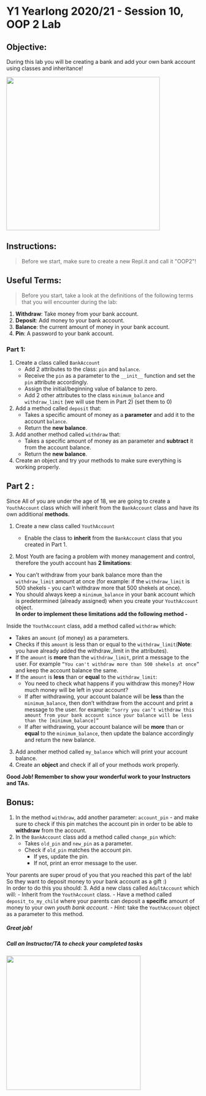 # Y1 Yearlong 2020/21 - Session 10, OOP 2 Lab

## Objective: 
During this lab you will be creating a bank and add your own bank account using classes and inheritance!




<img src="https://www.eurocompanyformations.com/wp-content/uploads/2017/11/bank-account.png" width="400">





## Instructions:
> Before we start, make sure to create a new Repl.it and call it "OOP2"!

## Useful Terms:
> Before you start, take a look at the definitions of the following terms that you will encounter during the lab:
1. **Withdraw**: Take money from your bank account. 
2. **Deposit**: Add money to your bank account.
3. **Balance**: the current amount of money in your bank account. 
4. **Pin**: A password to your bank account.

### Part 1:
1. Create a class called `BankAccount` 
	- Add 2 attributes to the class: `pin` and `balance`.
	- Receive the `pin` as a parameter to the `__init__` function and set the `pin` attribute accordingly. 
	- Assign the initial/beginning value of balance to zero.
	- Add 2 other attributes to the class `minimum_balance` and `withdraw_limit` (we will use them in Part 2) (set them to 0)
2. Add a method called `deposit` that:
	- Takes a specific amount of money as a **parameter** and add it to the account `balance`.
	- Return the **new balance**.
3. Add another method called `withdraw` that:
	- Takes a specific amount of money as an parameter and **subtract** it from the account balance.
	- Return the **new balance**.
4. Create an object and try your methods to make sure everything is working properly.



## Part 2 : 
Since All of you are under the age of 18, we are going to create a `YouthAccount` class which will inherit from the `BankAccount` class and have its own additional **methods**.

1. Create a new class called `YouthAccount`
	- Enable the class to **inherit** from the `BankAccount` class that you created in Part 1.
  
  
  
2. Most Youth are facing a problem with money management and control, therefore the youth account has **2 limitations**:   
- You can’t withdraw from your bank balance more than the `withdraw_limit` amount at once (for example: if the `withdraw_limit` is 500 shekels - you can’t withdraw more that 500 shekels at once). 
- You should always keep a `minimum_balance` in your bank account which is predetermined (already assigned) when you create your `YouthAccount` object.  
**In order to implement these limitations add the following method -**    
  

Inside the `YouthAccount` class, add a method called `withdraw` which:
- Takes an `amount` (of money) as a parameters.
- Checks if this `amount` is less than or equal to the `withdraw_limit`(**Note**: you have already added the withdraw_limit in the attributes).
- If the `amount` is **more** than the `withdraw_limit`, print a message to the user. For example `“You can't withdraw more than 500 shekels at once”` and keep the account balance the same.
- If the `amount` is **less** than or **equal** to the `withdraw_limit`:
	- You need to check what happens if you withdraw this money? How much money will be left in your account?
	- If after withdrawing, your account balance will be **less** than the `minimum_balance`, then don’t withdraw from the account and print a message to the user. for example: `“sorry you can’t withdraw this amount from your bank account since your balance will be less than the [minimum_balance]”`
	- If after withdrawing, your account balance will be **more** than or **equal** to the `minimum_balance`, then update the balance accordingly and return the new balance.

3. Add another method called `my_balance` which will print your account balance.
4. Create an **object** and check if all of your methods work properly.


**Good Job! Remember to show your wonderful work to your Instructors and TAs.**




## Bonus:
 
1. In the method `withdraw`, add another parameter: `account_pin` - and make sure to check if this pin matches the account pin in order to be able to **withdraw** from the account.
2. In the `BankAccount` class add a method called `change_pin` which:
	- Takes `old_pin` and `new_pin` as a parameter. 
	- Check if `old_pin` matches the account pin.
		- If yes, update the pin.
		- If not, print an error message to the user.

Your parents are super proud of you that you reached this part of the lab! So they want to deposit money to your bank account as a gift :)  
In order to do this you should:
	3. Add a new class called `AdultAccount` which will:
		- Inherit from the `YouthAccount` class.
		- Have a method called `deposit_to_my_child` where your parents can deposit a **specific** amount of money to your own *youth bank account*.
		- *Hint:* take the `YouthAccount` object as a parameter to this method.





##### Great job!
##### Call an Instructor/TA to check your completed tasks
 
 




<img src="https://s3.amazonaws.com/files.consumerfinance.gov/f/201503_cfpb_youth-savings.png" width="350">
